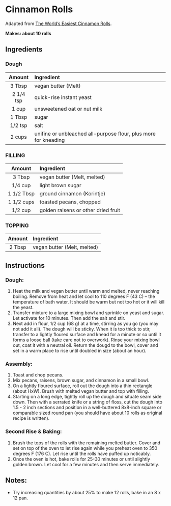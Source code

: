 # Cinnamon Rolls

Adapted from [The World’s Easiest Cinnamon Rolls](https://minimalistbaker.com/the-worlds-easiest-cinnamon-rolls/).

**Makes: about 10 rolls** 

## Ingredients

### Dough

| Amount    | Ingredient
| :----:    | :---------
| 3 Tbsp    | vegan butter (Melt)
| 2 1/4 tsp | quick-rise instant yeast
| 1 cup     | unsweetened oat or nut milk
| 1 Tbsp    | sugar
| 1/2 tsp   | salt
| 2 cups    | unifine or unbleached all-purpose flour, plus more for kneading

### FILLING

| Amount  | Ingredient
| :----:  | :---------
| 3 Tbsp  | vegan butter (Melt, melted)
| 1/4 cup | light brown sugar
| 1 1/2 Tbsp  | ground cinnamon (Korintje)
| 1 1/2 cups  | toasted pecans, chopped
| 1/2 cup   | golden raisens or other dried fruit

### TOPPING

| Amount | Ingredient
| :----: | :---------
| 2 Tbsp | vegan butter (Melt, melted)

## Instructions

### Dough:
1. Heat the milk and vegan butter until warm and melted, never reaching boiling. Remove from heat and let cool to 110 degrees F (43 C) – the temperature of bath water. It should be warm but not too hot or it will kill the yeast.
1. Transfer mixture to a large mixing bowl and sprinkle on yeast and sugar. Let activate for 10 minutes. Then add the salt and stir.
1. Next add in flour, 1/2 cup (68 g) at a time, stirring as you go (you may not add it all). The dough will be sticky. When it is too thick to stir, transfer to a lightly floured surface and knead for a minute or so until it forms a loose ball (take care not to overwork). Rinse your mixing bowl out, coat it with a neutral oil. Return the dougd to the bowl, cover and set in a warm place to rise until doubled in size (about an hour).

### Assembly:
1. Toast and chop pecans.
1. Mix pecans, raisens, brown sugar, and cinnamon in a small bowl.
1. On a lightly floured surface, roll out the dough into a thin rectangle (about HxW). Brush with melted vegan butter and top with filling.
1. Starting on a long edge, tightly roll up the dough and situate seam side down. Then with a serrated knife or a string of floss, cut the dough into 1.5 - 2 inch sections and position in a well-buttered 8x8-inch square or comparable sized round pan (you should have about 10 rolls as original recipe is written). 

### Second Rise & Baking:
1. Brush the tops of the rolls with the remaining melted butter.  Cover and set on top of the oven to let rise again while you preheat oven to 350 degrees F (176 C). Let rise until the rolls have puffed up noticably.
1. Once the oven is hot, bake rolls for 25-30 minutes or until slightly golden brown. Let cool for a few minutes and then serve immediately.


## Notes:

* Try increasing quantities by about 25% to make 12 rolls, bake in an 8 x 12 pan.
